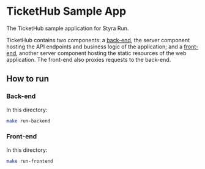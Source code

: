 # TicketHub Sample App

The TicketHub sample application for Styra Run.

TicketHub contains two components: a [back-end](backend/README.md), the server component hosting the API endpoints and business logic of the application; and a [front-end](frontend/README.md), another server component hosting the static resources of the web application. The front-end also proxies requests to the back-end.

## How to run

### Back-end

In this directory:

```sh
make run-backend
```

### Front-end

In this directory:

```sh
make run-frontend
```
